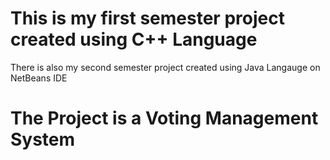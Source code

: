 # This is my first semester project created using C++ Language
There is also my second semester project created using Java Langauge on NetBeans IDE
# The Project is a Voting Management System
